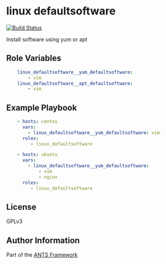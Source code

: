 linux defaultsoftware
=========

[![Build Status](https://travis-ci.org/ANTS-Framework/linux_defaultsoftware.svg?branch=master)](https://travis-ci.org/ANTS-Framework/linux_defaultsoftware)

Install software using yum or apt

Role Variables
--------------

```yml
    linux_defaultsoftware__yum_defaultsoftware:
        - vim
    linux_defaultsoftware__apt_defaultsoftware:
        - vim
```

Example Playbook
----------------


```yml
    - hosts: centos
      vars:
        - linux_defaultsoftware__yum_defaultsoftware: vim
      roles:
         - linux_defaultsoftware

    - hosts: ubuntu
      vars:
        - linux_defaultsoftware__yum_defaultsoftware:
            - vim
            - nginx
      roles:
         - linux_defaultsoftware
```

License
-------

GPLv3

Author Information
------------------
Part of the [ANTS Framework](https://ants-framework.github.io/)
